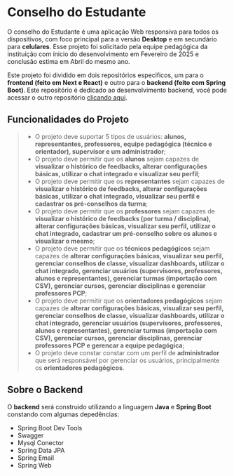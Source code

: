 # Conselho do Estudante

O conselho do Estudante é uma aplicação Web responsiva para todos os dispositivos, com foco principal para a versão **Desktop** e em secundário para **celulares**. Esse projeto foi solicitado pela equipe pedagógica da instituição com ínicio do desenvolvimento em Fevereiro de 2025 e conclusão estima em Abril do mesmo ano.

Este projeto foi dividido em dois repositórios especificos, um para o **frontend (feito em Next e React)** e outro para o **backend (feito com Spring Boot)**. Este repositório é dedicado ao desenvolvimento backend, você pode acessar o outro repositório [clicando aqui]().

## Funcionalidades do Projeto

> * O projeto deve suportar 5 tipos de usuários: **alunos, representantes, professores, equipe pedagógica (técnico e orientador), supervisor e um administrador**;
> * O projeto deve permitir que os **alunos** sejam capazes de **visualizar o histórico de feedbacks, alterar configurações básicas, utilizar o chat integrado e visualizar seu perfil**;
> * O projeto deve permitir que os **representantes** sejam capazes de **visualizar o histórico de feedbacks, alterar configurações básicas, utilizar o chat integrado, visualizar seu perfil e cadastrar os pré-conselhos da turma**;
> * O projeto deve permitir que os **professores** sejam capazes de **visualizar o histórico de feedbacks (por turma / disciplina), alterar configurações básicas, visualizar seu perfil, utilizar o chat integrado, cadastrar um pré-conselho sobre os alunos e visualizar o mesmo**;
> * O projeto deve permitir que os **técnicos pedagógicos** sejam capazes de **alterar configurações básicas, visualizar seu perfil, gerenciar conselhos de classe, visualizar dashboards, utilizar o chat integrado, gerenciar usuários (supervisores, professores, alunos e representantes), gerenciar turmas (importação com CSV), gerenciar cursos, gerenciar disciplinas e gerenciar professores PCP**;
> * O projeto deve permitir que os **orientadores pedagógicos** sejam capazes de **alterar configurações básicas, visualizar seu perfil, gerenciar conselhos de classe, visualizar dashboards, utilizar o chat integrado, gerenciar usuários (supervisores, professores, alunos e representantes), gerenciar turmas (importação com CSV), gerenciar cursos, gerenciar disciplinas, gerenciar professores PCP e gerencar a equipe pedagógica**;
> * O projeto deve constar constar com um perfil de **administrador** que será responsável por gerenciar os usuários, principalmente os **orientadores pedagógicos**.

## Sobre o Backend

O **backend** será construido utilizando a linguagem **Java** e **Spring Boot** constando com algumas depedências:

* Spring Boot Dev Tools
* Swagger
* Mysql Conector
* Spring Data JPA
* Spring Email
* Spring Web



